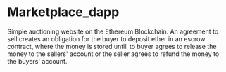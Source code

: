 # Marketplace_dapp

Simple auctioning website on the Ethereum Blockchain. An agreement to sell creates an obligation for the buyer to 
deposit ether in an escrow contract, where the money is stored untill to buyer agrees to release the money to the sellers'
account or the seller agrees to refund the money to the buyers' account.
